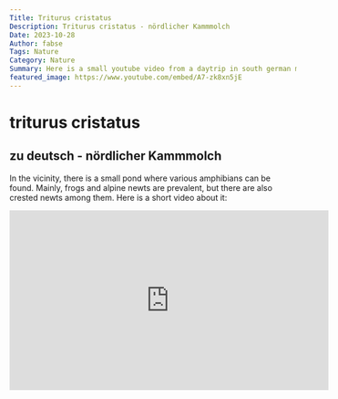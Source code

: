 ```yaml
---
Title: Triturus cristatus
Description: Triturus cristatus - nördlicher Kammmolch
Date: 2023-10-28
Author: fabse
Tags: Nature
Category: Nature
Summary: Here is a small youtube video from a daytrip in south german mountains
featured_image: https://www.youtube.com/embed/A7-zk8xn5jE
---
```


# triturus cristatus
## zu deutsch - nördlicher Kammmolch

In the vicinity, there is a small pond where various amphibians can be found. Mainly, frogs and alpine newts are prevalent, but there are also crested newts among them. Here is a short video about it:


<iframe width="560" height="315" src="https://www.youtube.com/embed/A7-zk8xn5jE" frameborder="0" allowfullscreen></iframe>